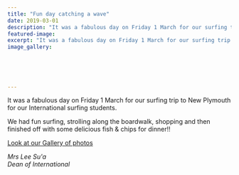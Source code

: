 ```yaml
---
title: "Fun day catching a wave"
date: 2019-03-01
description: "It was a fabulous day on Friday 1 March for our surfing trip to New Plymouth for our International surfing students..."
featured-image: 
excerpt: "It was a fabulous day on Friday 1 March for our surfing trip to New Plymouth for our International surfing students."
image_gallery:
	
	
	
	
	
---
```


<p><span>It was a fabulous day on Friday 1 March for our surfing trip to New Plymouth for our International surfing students.</span></p>
<p><span>We had fun surfing, strolling along the boardwalk, shopping and then finished off with some delicious fish &amp; chips for dinner!!</span></p>
<p><a href="http://www.whanganuihigh.school.nz/media/gallery">Look at our Gallery of photos</a></p>
<p><em>Mrs Lee Su'a<br />Dean of International</em></p>

